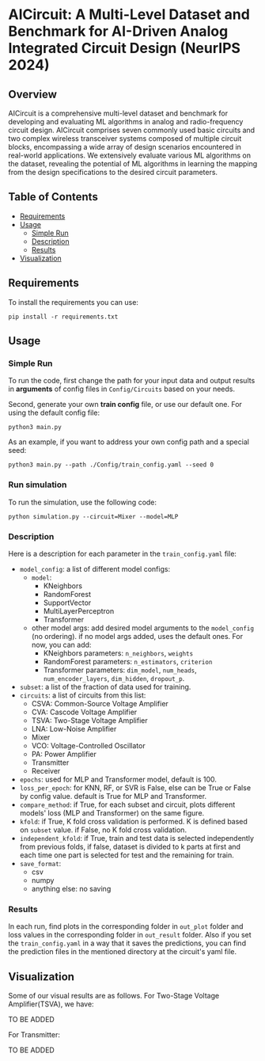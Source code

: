 # AICircuit: A Multi-Level Dataset and Benchmark for AI-Driven Analog Integrated Circuit Design (NeurIPS 2024)

## Overview

AICircuit is a comprehensive multi-level dataset and benchmark for developing and evaluating ML algorithms in analog and radio-frequency circuit design. AICircuit comprises seven commonly used basic circuits and two complex wireless transceiver systems composed of multiple circuit blocks, encompassing a wide array of design scenarios encountered in real-world applications. We extensively evaluate various ML algorithms on the dataset, revealing the potential of ML algorithms in learning the mapping from the design specifications to the desired circuit parameters. 

## Table of Contents

  * [Requirements](#requirements)
  * [Usage](#usage)
    * [Simple Run](#simple-run)
    * [Description](#description)
    * [Results](#results)
  * [Visualization](#visualization)
  <!-- * [Contributors](#contributors) -->
  <!-- * [Documentation](#documentation)
  * [Where to ask for help](#where-to-ask-for-help) -->

## Requirements

To install the requirements you can use:

```
pip install -r requirements.txt
```

## Usage

### Simple Run
To run the code, first change the path for your input data and output results in **arguments** of config files in `Config/Circuits` based on your needs. <br>

Second, generate your own **train config** file, or use our default one. For using the default config file:

```
python3 main.py
```

As an example, if you want to address your own config path and a special seed:

```
python3 main.py --path ./Config/train_config.yaml --seed 0
```

### Run simulation

To run the simulation, use the following code:

```
python simulation.py --circuit=Mixer --model=MLP
```

### Description
Here is a description for each parameter in the `train_config.yaml` file:

  * `model_config`: a list of different model configs:
    * `model`: 
      * KNeighbors
      * RandomForest
      * SupportVector
      * MultiLayerPerceptron
      * Transformer
    * other model args: add desired model arguments to the `model_config` (no ordering). if no model args added, uses the default ones. For now, you can add:
      * KNeighbors parameters: `n_neighbors`, `weights`
      * RandomForest parameters: `n_estimators`, `criterion`
      * Transformer parameters: `dim_model`, `num_heads`, `num_encoder_layers`, `dim_hidden`, `dropout_p`. 
  * `subset`: a list of the fraction of data used for training.
  * `circuits`: a list of circuits from this list:
    * CSVA: Common-Source Voltage Amplifier
    * CVA: Cascode Voltage Amplifier
    * TSVA: Two-Stage Voltage Amplifier
    * LNA: Low-Noise Amplifier
    * Mixer
    * VCO: Voltage-Controlled Oscillator
    * PA: Power Amplifier
    * Transmitter
    * Receiver
  * `epochs`: used for MLP and Transformer model, default is 100.
  * `loss_per_epoch`: for KNN, RF, or SVR is False, else can be True or False by config value. default is True for MLP and Transformer.
  * `compare_method`: if True, for each subset and circuit, plots different models' loss (MLP and Transformer) on the same figure. 
  * `kfold`: if True, K fold cross validation is performed. K is defined based on `subset` value. if False, no K fold cross validation.
  * `independent_kfold`: if True, train and test data is selected independently from previous folds, if false, dataset is divided to k parts at first and each time one part is selected for test and the remaining for train.
  * `save_format`: 
    * csv
    * numpy
    * anything else: no saving

### Results
 
In each run, find plots in the corresponding folder in `out_plot` folder and loss values in the corresponding folder in `out_result` folder. Also if you set the `train_config.yaml` in a way that it saves the predictions, you can find the prediction files in the mentioned directory at the circuit's yaml file.

## Visualization
 
Some of our visual results are as follows. For Two-Stage Voltage Amplifier(TSVA), we have:

TO BE ADDED

For Transmitter:

TO BE ADDED

<!-- ## Documentation
  
  For more details, visit our paper [here](link).

## Where to ask for help

If you have any questions, feel free to open a [discussion](https://github.com/AsalMehradfar/AICircuit/discussions) and ask your question. -->

<!-- ## Contributors

[Asal Mehradfar](https://github.com/AsalMehradfar), [Xuzhe Zhao](https://github.com/XuzheZ827), [Yue Niu](https://github.com/yuehniu), [Sara Babakniya](https://github.com/SaraBabakN), [Mahdi Alesheikh](https://github.com/malshei), [Hamidreza Aghasi](https://hie.eng.uci.edu/), [Salman Avestimehr](https://www.avestimehr.com/) -->

